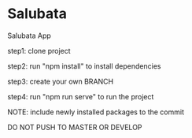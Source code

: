 # Salubata
Salubata App

step1: clone project

step2: run "npm install" to install dependencies

step3: create your own BRANCH

step4: run "npm run serve" to run the project

NOTE: include newly installed packages to the commit

DO NOT PUSH TO MASTER OR DEVELOP
